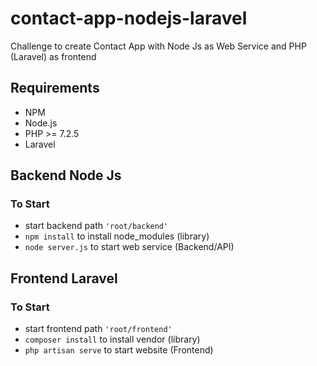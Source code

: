 # contact-app-nodejs-laravel
Challenge to create Contact App with Node Js as Web Service and PHP (Laravel) as frontend

## Requirements
* NPM
* Node.js
* PHP >= 7.2.5
* Laravel

## Backend Node Js
### To Start
* start backend path ```'root/backend'```
* ```npm install``` to install node_modules (library)
* ```node server.js``` to start web service (Backend/API)

## Frontend Laravel
### To Start
* start frontend path ```'root/frontend'```
* ```composer install``` to install vendor (library)
* ```php artisan serve``` to start website (Frontend)